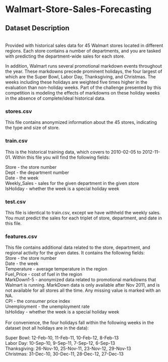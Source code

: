 # Walmart-Store-Sales-Forecasting

<h2> Dataset Description </h2> <br>
Provided with historical sales data for 45 Walmart stores located in different regions. Each store contains a number of departments, and you are tasked with predicting the department-wide sales for each store.

In addition, Walmart runs several promotional markdown events throughout the year. These markdowns precede prominent holidays, the four largest of which are the Super Bowl, Labor Day, Thanksgiving, and Christmas. The weeks including these holidays are weighted five times higher in the evaluation than non-holiday weeks. Part of the challenge presented by this competition is modeling the effects of markdowns on these holiday weeks in the absence of complete/ideal historical data.
<h3>
stores.csv
</h3>
This file contains anonymized information about the 45 stores, indicating the type and size of store.

<h3>
train.csv
</h3>
This is the historical training data, which covers to 2010-02-05 to 2012-11-01. Within this file you will find the following fields:

Store - the store number<br>
Dept - the department number<br>
Date - the week<br>
Weekly_Sales -  sales for the given department in the given store<br>
IsHoliday - whether the week is a special holiday week<br>

<h3>
test.csv
</h3>
This file is identical to train.csv, except we have withheld the weekly sales. You must predict the sales for each triplet of store, department, and date in this file.

<h3>
features.csv
</h3>
This file contains additional data related to the store, department, and regional activity for the given dates. It contains the following fields:
<br>
Store - the store number<br>
Date - the week<br>
Temperature - average temperature in the region<br>
Fuel_Price - cost of fuel in the region<br>
MarkDown1-5 - anonymized data related to promotional markdowns that Walmart is running. MarkDown data is only available after Nov 2011, and is not available for all stores all the time. Any missing value is marked with an NA.<br>
CPI - the consumer price index<br>
Unemployment - the unemployment rate<br>
IsHoliday - whether the week is a special holiday week<br>
<br>
For convenience, the four holidays fall within the following weeks in the dataset (not all holidays are in the data):<br>

Super Bowl: 12-Feb-10, 11-Feb-11, 10-Feb-12, 8-Feb-13<br>
Labor Day: 10-Sep-10, 9-Sep-11, 7-Sep-12, 6-Sep-13<br>
Thanksgiving: 26-Nov-10, 25-Nov-11, 23-Nov-12, 29-Nov-13<br>
Christmas: 31-Dec-10, 30-Dec-11, 28-Dec-12, 27-Dec-13<br>
